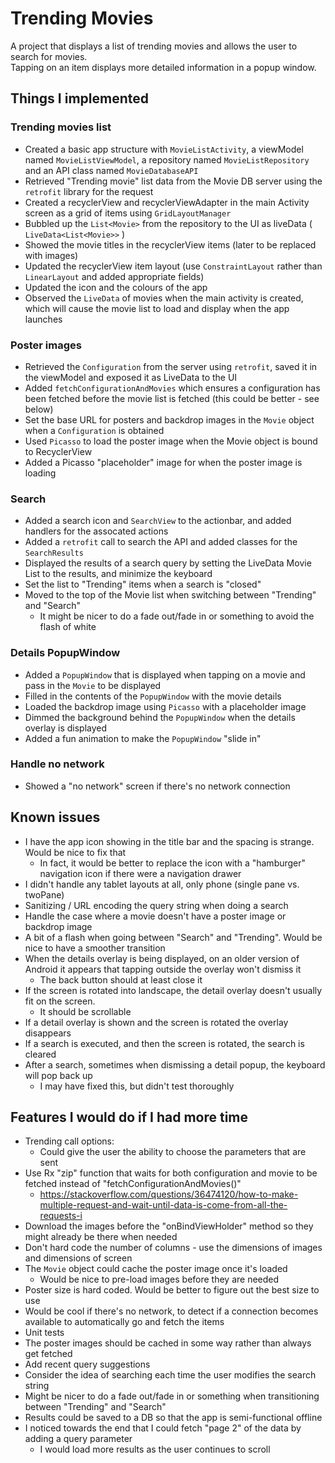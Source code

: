 # Trending Movies

A project that displays a list of trending movies and allows the user to search for movies.  
Tapping on an item displays more detailed information in a popup window.

## Things I implemented
### Trending movies list 
- Created a basic app structure with `MovieListActivity`, a viewModel named `MovieListViewModel`, a repository named `MovieListRepository` and an API class named `MovieDatabaseAPI`
- Retrieved "Trending movie" list data from the Movie DB server using the `retrofit` library for the request
- Created a recyclerView and recyclerViewAdapter in the main Activity screen as a grid of items using `GridLayoutManager`
- Bubbled up the `List<Movie>` from the repository to the UI as liveData ( `LiveData<List<Movie>>` ) 
- Showed the movie titles in the recyclerView items (later to be replaced with images)
- Updated the recyclerView item layout (use `ConstraintLayout` rather than `LinearLayout` and added appropriate fields)
- Updated the icon and the colours of the app
- Observed the `LiveData` of movies when the main activity is created, which will cause the movie list to load and display when the app launches
### Poster images
- Retrieved the `Configuration` from the server using `retrofit`, saved it in the viewModel and exposed it as LiveData to the UI
- Added `fetchConfigurationAndMovies` which ensures a configuration has been fetched before the movie list is fetched (this could be better - see below)
- Set the base URL for posters and backdrop images in the `Movie` object when a `Configuration` is obtained
- Used `Picasso` to load the poster image when the Movie object is bound to RecyclerView
- Added a Picasso "placeholder" image for when the poster image is loading
### Search
- Added a search icon and `SearchView` to the actionbar, and added handlers for the assocated actions
- Added a `retrofit` call to search the API and added classes for the `SearchResults`
- Displayed the results of a search query by setting the LiveData Movie List to the results, and minimize the keyboard
- Set the list to "Trending" items when a search is "closed"
- Moved to the top of the Movie list when switching between "Trending" and "Search"
  - It might be nicer to do a fade out/fade in or something to avoid the flash of white
### Details PopupWindow
- Added a `PopupWindow` that is displayed when tapping on a movie and pass in the `Movie` to be displayed
- Filled in the contents of the `PopupWindow` with the movie details
- Loaded the backdrop image using `Picasso` with a placeholder image
- Dimmed the background behind the `PopupWindow` when the details overlay is displayed
- Added a fun animation to make the `PopupWindow` "slide in"
### Handle no network
- Showed a "no network" screen if there's no network connection

## Known issues
- I have the app icon showing in the title bar and the spacing is strange.  Would be nice to fix that
  - In fact, it would be better to replace the icon with a "hamburger" navigation icon if there were a navigation drawer
- I didn't handle any tablet layouts at all, only phone (single pane vs. twoPane)
- Sanitizing / URL encoding the query string when doing a search
- Handle the case where a movie doesn't have a poster image or backdrop image
- A bit of a flash when going between "Search" and "Trending".  Would be nice to have a smoother transition
- When the details overlay is being displayed, on an older version of Android it appears that tapping outside the overlay won't dismiss it
  - The back button should at least close it
- If the screen is rotated into landscape, the detail overlay doesn't usually fit on the screen.
  - It should be scrollable
- If a detail overlay is shown and the screen is rotated the overlay disappears  
- If a search is executed, and then the screen is rotated, the search is cleared
- After a search, sometimes when dismissing a detail popup, the keyboard will pop back up
  - I may have fixed this, but didn't test thoroughly

## Features I would do if I had more time
- Trending call options:
  - Could give the user the ability to choose the parameters that are sent
- Use Rx "zip" function that waits for both configuration and movie to be fetched instead of "fetchConfigurationAndMovies()"
  - https://stackoverflow.com/questions/36474120/how-to-make-multiple-request-and-wait-until-data-is-come-from-all-the-requests-i
- Download the images before the "onBindViewHolder" method so they might already be there when needed
- Don't hard code the number of columns - use the dimensions of images and dimensions of screen
- The `Movie` object could cache the poster image once it's loaded
  - Would be nice to pre-load images before they are needed
- Poster size is hard coded.  Would be better to figure out the best size to use
- Would be cool if there's no network, to detect if a connection becomes available to automatically
  go and fetch the items
- Unit tests
- The poster images should be cached in some way rather than always get fetched
- Add recent query suggestions
- Consider the idea of searching each time the user modifies the search string
- Might be nicer to do a fade out/fade in or something when transitioning between "Trending" and "Search"
- Results could be saved to a DB so that the app is semi-functional offline
- I noticed towards the end that I could fetch "page 2" of the data by adding a query parameter
  - I would load more results as the user continues to scroll


